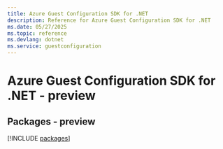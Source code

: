 ```yaml
---
title: Azure Guest Configuration SDK for .NET
description: Reference for Azure Guest Configuration SDK for .NET
ms.date: 05/27/2025
ms.topic: reference
ms.devlang: dotnet
ms.service: guestconfiguration
---
```

# Azure Guest Configuration SDK for .NET - preview
## Packages - preview
[!INCLUDE [packages](guest-configuration-index.md)]
